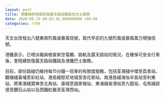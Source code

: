 ```yaml
---
layout: post
title: 港鐵稱將陸續恢復露天路段鐵路及巴士服務
date: 2020-08-19 08:03:42.000000000 +08:00
categories: rthk
---
```


天文台改發出八號東南烈風或暴風信號，取代早前的九號烈風或暴風風力增強信號。

港鐵表示，已增派職員檢查架空電纜、路軌及露天路段的情況，在確保可安全行車後，會陸續恢復露天路段鐵路及港鐵巴士服務。

目前，部份路綫仍維持每15分鐘一班車的有限度服務，包括荃灣綫中環至荔景站、觀塘綫黃埔至彩虹站、港島綫堅尼地城至杏花邨站、南港島綫海怡半島站至利東站、將軍澳綫寶琳至北角站、康城至調景嶺站、東涌綫香港站至九龍站、屯馬綫啟德至鑽石山站以及西鐵紅磡至荃灣西站。
